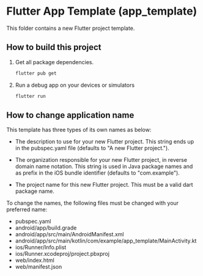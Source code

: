 # Flutter App Template (app_template)

This folder contains a new Flutter project template.

## How to build this project

1. Get all package dependencies.

   ```bash
   flutter pub get
   ```

2. Run a debug app on your devices or simulators

   ```bash
   flutter run
   ```

## How to change application name

This template has three types of its own names as below:

- The description to use for your new Flutter project. This string ends up in the pubspec.yaml file (defaults to "A new Flutter project.").

- The organization responsible for your new Flutter project, in reverse domain name notation. This string is used in Java package names and as prefix in the iOS bundle identifier (defaults to "com.example").

- The project name for this new Flutter project. This must be a valid dart package name.

To change the names, the following files must be changed with your preferred name:

- pubspec.yaml
- android/app/build.grade
- android/app/src/main/AndroidManifest.xml
- android/app/src/main/kotlin/com/example/app_template/MainActivity.kt
- ios/Runner/Info.plist
- ios/Runner.xcodeproj/project.pbxproj
- web/index.html
- web/manifest.json

